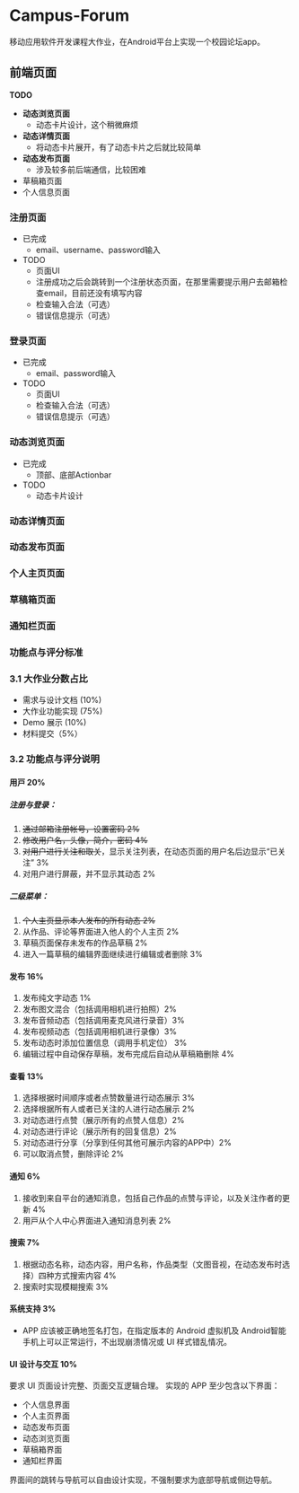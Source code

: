 # Campus-Forum

移动应用软件开发课程大作业，在Android平台上实现一个校园论坛app。

## 前端页面

**TODO**

+ **动态浏览页面**
  + 动态卡片设计，这个稍微麻烦
+ **动态详情页面**
  + 将动态卡片展开，有了动态卡片之后就比较简单
+ **动态发布页面**
  + 涉及较多前后端通信，比较困难
+ 草稿箱页面
+ 个人信息页面

### 注册页面

+ 已完成
  + email、username、password输入
+ TODO
  + 页面UI
  + 注册成功之后会跳转到一个注册状态页面，在那里需要提示用户去邮箱检查email，目前还没有填写内容
  + 检查输入合法（可选）
  + 错误信息提示（可选）

### 登录页面

+ 已完成
  + email、password输入
+ TODO
  + 页面UI
  + 检查输入合法（可选）
  + 错误信息提示（可选）

### 动态浏览页面

+ 已完成
  + 顶部、底部Actionbar
+ TODO
  + 动态卡片设计

### 动态详情页面

### 动态发布页面

### 个人主页页面

### 草稿箱页面

### 通知栏页面

### 功能点与评分标准

### 3.1 大作业分数占比

- 需求与设计文档 (10%)
- 大作业功能实现 (75%)
- Demo 展示 (10%)
- 材料提交（5%）

### 3.2 功能点与评分说明

#### ⽤⼾ 20%

##### 注册与登录：

1. ~~通过邮箱注册帐号，设置密码 2%~~
2. ~~修改用户名，头像，简介，密码 4%~~
3. ~~对用户进行关注和取关~~，显示关注列表，在动态页面的用户名后边显示“已关注” 3%
4. 对用户进行屏蔽，并不显示其动态 2%

##### 二级菜单：

1. ~~个人主页显示本人发布的所有动态 2%~~
2. 从作品、评论等界⾯进⼊他⼈的个人主⻚ 2%
3. 草稿页面保存未发布的作品草稿 2% 
4. 进⼊⼀篇草稿的编辑界⾯继续进行编辑或者删除 3%

#### 发布 16%

1. 发布纯文字动态 1%
2. 发布图文混合（包括调用相机进行拍照）2%
3. 发布音频动态（包括调用麦克风进行录音）3%
4. 发布视频动态（包括调用相机进行录像）3%
5. 发布动态时添加位置信息（调用手机定位） 3%
6. 编辑过程中⾃动保存草稿，发布完成后自动从草稿箱删除 4%

#### 查看 13%

1. 选择根据时间顺序或者点赞数量进行动态展示 3%
2. 选择根据所有人或者已关注的人进行动态展示 2%
3. 对动态进行点赞（展示所有的点赞人信息）2%
4. 对动态进行评论（展示所有的回复信息）2%
5. 对动态进行分享（分享到任何其他可展示内容的APP中）2%
6. 可以取消点赞，删除评论 2%

#### 通知 6%

1. 接收到来⾃平台的通知消息，包括⾃⼰作品的点赞与评论，以及关注作者的更新 4%
2. ⽤⼾从个⼈中⼼界⾯进⼊通知消息列表 2%

#### 搜索 7%

1. 根据动态名称，动态内容，用户名称，作品类型（文图音视，在动态发布时选择）四种方式搜索内容 4%
2. 搜索时实现模糊搜索 3%

#### 系统支持 3%

- APP 应该被正确地签名打包，在指定版本的 Android 虚拟机及 Android智能手机上可以正常运行，不出现崩溃情况或 UI 样式错乱情况。

#### UI 设计与交互 10%

要求 UI 页面设计完整、页面交互逻辑合理。 实现的 APP 至少包含以下界面：

- 个人信息界面
- 个人主页界面
- 动态发布页面
- 动态浏览页面
- 草稿箱界面
- 通知栏界面

界面间的跳转与导航可以自由设计实现，不强制要求为底部导航或侧边导航。



